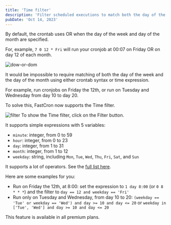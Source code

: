 ```yaml
---
title: 'Time filter'
description: 'Filter scheduled executions to match both the day of the week and the day of the month'
pubDate: 'Oct 14, 2023'
---
```


By default, the crontab uses OR when the day of the week and day of the month are specified.

For, example, `7 0 12 * Fri` will run your cronjob at 00:07 on Friday OR on day 12 of each month.

![dow-or-dom](/images/dow-or-dom-652a0cc3b0aa72.58415039.png)

It would be impossible to require matching of both the day of the week and the day of the month using either crontab syntax or time expression.

For example, run cronjobs on Friday the 12th, or run on Tuesday and Wednesday from day 10 to day 20.

To solve this, FastCron now supports the Time filter.

![filter](/images/filter-652d4716276cc6.72055909.png)
To show the Time filter, click on the Filter button.

It supports simple expressions with 5 variables:
- `minute`: integer, from 0 to 59
- `hour`: integer, from 0 to 23
- `day`: integer, from 1 to 31
- `month`: integer, from 1 to 12
- `weekday`: string, including `Mon`, `Tue`, `Wed`, `Thu`, `Fri`, `Sat`, and `Sun`

It supports a lot of operators. See the [full list here](https://symfony.com/doc/current/reference/formats/expression_language.html#supported-operators).

Here are some examples for you:
- Run on Friday the 12th, at 8:00: set the expression to `1 day 8:00` (or `0 8 * * *`) and the filter to `day == 12 and weekday == 'Fri'`
- Run only on Tuesday and Wednesday, from day 10 to 20: `(weekday == 'Tue' or weekday == 'Wed') and day >= 10 and day <= 20` or `weekday in ['Tue', 'Wed'] and day >= 10 and day <= 20`

This feature is available in all premium plans.